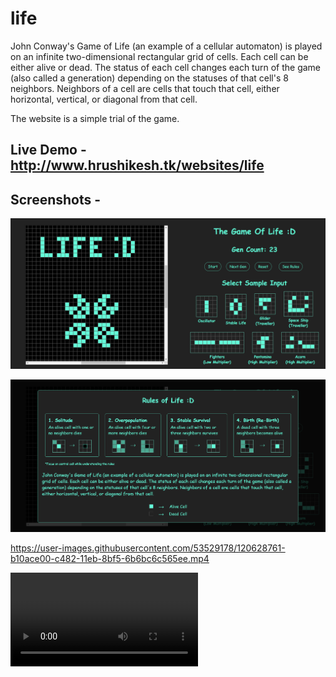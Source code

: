 # life
John Conway's Game of Life (an example of a cellular automaton) is played on an infinite two-dimensional rectangular grid of cells. Each cell can be either alive or dead. The status of each cell changes each turn of the game (also called a generation) depending on the statuses of that cell's 8 neighbors. Neighbors of a cell are cells that touch that cell, either horizontal, vertical, or diagonal from that cell.

The website is a simple trial of the game.

## Live Demo - http://www.hrushikesh.tk/websites/life

## Screenshots - 
![Image not supported...](output/1.png)

![Image not supported...](output/2.png)


https://user-images.githubusercontent.com/53529178/120628761-b10ace00-c482-11eb-8bf5-6b6bc6c565ee.mp4

![](output/v1.mp4)
